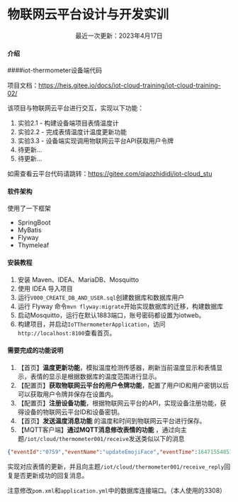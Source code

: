 # 物联网云平台设计与开发实训

<div style="text-align: center">最近一次更新：2023年4月17日</div>

#### 介绍
####iot-thermometer设备端代码

项目文档：https://heis.gitee.io/docs/iot-cloud-training/iot-cloud-training-02/

该项目与物联网云平台进行交互，实现以下功能：
<ol>
<li>实验2.1 - 构建设备端项目表情温度计</li>
<li>实验2.2 - 完成表情温度计温度更新功能</li>
<li>实验3.3 - 设备端实现调用物联网云平台API获取用户令牌</li>
<li>待更新...</li>
<li>待更新...</li>
</ol>

如需查看云平台代码请跳转：https://gitee.com/qiaozhididi/iot-cloud_stu

#### 软件架构
使用了一下框架
- SpringBoot
- MyBatis
- Flyway
- Thymeleaf

#### 安装教程

1. 安装 Maven、IDEA、MariaDB、Mosquitto
2. 使用 IDEA 导入项目
3. 运行`V000_CREATE_DB_AND_USER.sql`创建数据库和数据库用户
4. 运行 Flyway 命令`mvn flyway:migrate`开始实现数据库的迁移，构建数据库
5. 启动Mosquitto，运行在默认1883端口，账号密码都设置为iotweb。
6. 构建项目，并启动`IoTThermometerApplication`，访问`http://localhost:8100`查看首页。

#### 需要完成的功能说明

1. 【首页】__温度更新功能__，模拟温度检测传感器，刷新当前温度显示和表情显示，表情的显示是根据数据库的温度范围进行显示。
2. 【配置页】__获取物联网云平台的用户令牌功能__，配置了用户ID和用户密钥以后可以获取用户令牌并保存在设置内。
3. 【配置页】__注册设备功能__，根据物联网云平台的API，实现设备注册功能，获得设备的物联网云平台ID和设备密钥。
4. 【首页】__发送温度消息功能__ 的温度和时间到物联网云平台进行保存。
5. 【MQTT客户端】__通过MQTT消息修改表情的功能__ ，通过向主题`/iot/cloud/thermometer001/receive`发送类似以下的消息
```json
{"eventId":"0759","eventName":"updateEmojiFace","eventTime":1647155485187,"params":["burn","_(´□`」 ∠)_"]}
```
实现对应表情的更新，并且向主题`/iot/cloud/thermometer001/receive_reply`回复是否更新成功的回复消息。

注意修改`pom.xml`和`application.yml`中的数据库连接端口。（本人使用的3308）